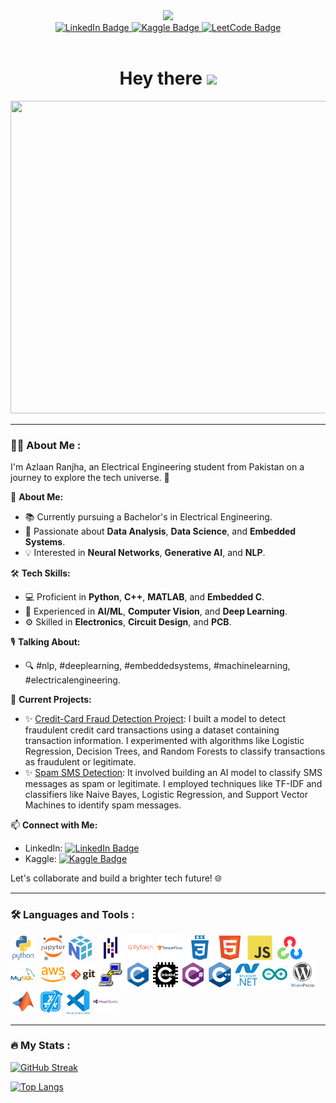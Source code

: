 <div id="header" align="center">
  <img src="https://media.giphy.com/media/Tgw604MyLJnDtbi4t0/giphy.gif" width="100"/>
</div>

<div id="badges" align="center">
  <a href="https://www.linkedin.com/in/azlaan-ranjha-1b023a107/">
    <img src="https://img.shields.io/badge/LinkedIn-blue?style=for-the-badge&logo=linkedin&logoColor=white" alt="LinkedIn Badge"/>
  </a>
  <a href="https://www.kaggle.com/azlaanranjha">
    <img src="https://img.shields.io/badge/Kaggle-white?logo=kaggle&logoColor=blue&style=for-the-badge" alt="Kaggle Badge"/>
  </a>
  <a href="https://leetcode.com/azlaanranjha15/">
    <img src="https://img.shields.io/badge/LeetCode-black?logo=leetcode&logoColor=yellow&style=for-the-badge" alt="LeetCode Badge"/>
  </a>
</div>

<div id = "Profile Viewers" align = "center">
<img src="https://komarev.com/ghpvc/?username=Azlaan20&style=flat-square&color=blue" alt=""/>
  <h1>
  Hey there
  <img src="https://media.giphy.com/media/hvRJCLFzcasrR4ia7z/giphy.gif" width="30px"/>
</h1>
</div>

<div align="center">
  <img src="https://user-images.githubusercontent.com/74038190/242390524-0c7eb6ed-663b-4ce4-bfbd-18239a38ba1b.gif" width="800" height="500"/>
</div>

---

### :man_technologist: About Me :
I'm Azlaan Ranjha, an Electrical Engineering student from Pakistan on a journey to explore the tech universe. 🚀

🌟 **About Me:**
- 📚 Currently pursuing a Bachelor's in Electrical Engineering.
- 🧠 Passionate about **Data Analysis**, **Data Science**, and **Embedded Systems**.
- 💡 Interested in **Neural Networks**, **Generative AI**, and **NLP**.

🛠️ **Tech Skills:**
- 💻 Proficient in **Python**, **C++**, **MATLAB**, and **Embedded C**.
- 🤖 Experienced in **AI/ML**, **Computer Vision**, and **Deep Learning**.
- ⚙️ Skilled in **Electronics**, **Circuit Design**, and **PCB**.

🎙️ **Talking About:**
- 🔍 #nlp, #deeplearning, #embeddedsystems, #machinelearning, #electricalengineering.

🚀 **Current Projects:**
- ✨ [Credit-Card Fraud Detection Project](https://github.com/Azlaan20/CODSOFT/blob/main/Credit%20Card%20Fraud/Credit%20Card%20Fraud%20Detection.ipynb): I built a model to detect fraudulent credit card transactions using a dataset containing transaction information. I experimented with algorithms like Logistic Regression, Decision Trees, and Random Forests to classify transactions as fraudulent or legitimate.
- ✨ [Spam SMS Detection](https://github.com/Azlaan20/CODSOFT/blob/main/SMS%20Spam%20Detection/SMS%20Spam%20Detection.ipynb): It involved building an AI model to classify SMS messages as spam or legitimate. I employed techniques like TF-IDF and classifiers like Naive Bayes, Logistic Regression, and Support Vector Machines to identify spam messages.

📫 **Connect with Me:**
- LinkedIn: [![LinkedIn Badge](https://img.shields.io/badge/-AzlaanRanjha-blue?style=flat&logo=Linkedin&logoColor=white)](https://www.linkedin.com/in/azlaan-ranjha-1b023a107/)
- Kaggle: [![Kaggle Badge](https://img.shields.io/badge/-AzlaanRanjha-20BEFF?style=flat&logo=kaggle&logoColor=white)](https://www.kaggle.com/azlaanranjha)

Let's collaborate and build a brighter tech future! 🌐

---

### :hammer_and_wrench: Languages and Tools :

<div>
    <img src="https://github.com/devicons/devicon/blob/master/icons/python/python-original-wordmark.svg"  title="Python" alt="Python" width="40" height="40"/>&nbsp;
  <img src="https://github.com/devicons/devicon/blob/master/icons/jupyter/jupyter-original-wordmark.svg" title="Jupyter" **alt="Jupyter" width="40" height="40"/> 
      <img src="https://github.com/devicons/devicon/blob/master/icons/numpy/numpy-original.svg"  title="Numpy" alt="Numpy" width="40" height="40"/>&nbsp;
        <img src="https://github.com/devicons/devicon/blob/master/icons/pandas/pandas-original.svg"  title="Pandas" alt="Pandas" width="40" height="40"/>&nbsp;
      <img src="https://github.com/devicons/devicon/blob/master/icons/pytorch/pytorch-plain-wordmark.svg"  title="PyTorch" alt="PyTorch" width="40" height="40"/>&nbsp;
        <img src="https://github.com/devicons/devicon/blob/master/icons/tensorflow/tensorflow-original-wordmark.svg"  title="TensorFlow" alt="TensorFlow" width="40" height="40"/>&nbsp;
  <img src="https://github.com/devicons/devicon/blob/master/icons/css3/css3-plain-wordmark.svg"  title="CSS3" alt="CSS" width="40" height="40"/>&nbsp;
  <img src="https://github.com/devicons/devicon/blob/master/icons/html5/html5-original.svg" title="HTML5" alt="HTML" width="40" height="40"/>&nbsp;
  <img src="https://github.com/devicons/devicon/blob/master/icons/javascript/javascript-original.svg" title="JavaScript" alt="JavaScript" width="40" height="40"/>&nbsp;
    <img src="https://github.com/devicons/devicon/blob/master/icons/opencv/opencv-original.svg" title="OpenCV"  alt="OpenCV" width="40" height="40"/>&nbsp;
  <img src="https://github.com/devicons/devicon/blob/master/icons/mysql/mysql-original-wordmark.svg" title="MySQL"  alt="MySQL" width="40" height="40"/>&nbsp;
  <img src="https://github.com/devicons/devicon/blob/master/icons/amazonwebservices/amazonwebservices-plain-wordmark.svg" title="AWS" alt="AWS" width="40" height="40"/>&nbsp;
  <img src="https://github.com/devicons/devicon/blob/master/icons/git/git-original-wordmark.svg" title="Git" **alt="Git" width="40" height="40"/>
    <img src="https://github.com/devicons/devicon/blob/master/icons/putty/putty-original.svg" title="Putty" **alt="Putty" width="40" height="40"/>
    <img src="https://github.com/devicons/devicon/blob/master/icons/c/c-original.svg" title="C" **alt="C" width="40" height="40"/>
      <img src="https://github.com/devicons/devicon/blob/master/icons/embeddedc/embeddedc-plain-wordmark.svg" title="Embedded C" **alt="Embedded C" width="40" height="40"/>
      <img src="https://github.com/devicons/devicon/blob/master/icons/csharp/csharp-original.svg" title="C#" **alt="C#" width="40" height="40"/>
      <img src="https://github.com/devicons/devicon/blob/master/icons/cplusplus/cplusplus-original.svg" title="C++" **alt="C++" width="40" height="40"/>
        <img src="https://github.com/devicons/devicon/blob/master/icons/dot-net/dot-net-plain-wordmark.svg" title="Microsoft .NET" **alt="Microsoft .NET" width="40" height="40"/>
<img src="https://github.com/devicons/devicon/blob/master/icons/arduino/arduino-original.svg" title="Arduino" **alt="Arduino" width="40" height="40"/>
<img src="https://github.com/devicons/devicon/blob/master/icons/wordpress/wordpress-original.svg" title="WordPress" **alt="WordPress" width="40" height="40"/>
<img src="https://github.com/devicons/devicon/blob/master/icons/matlab/matlab-original.svg" title="MATLAB" **alt="MATLAB" width="40" height="40"/> 
  <img src="https://github.com/devicons/devicon/blob/master/icons/xcode/xcode-plain.svg" title="XCode" **alt="XCode" width="40" height="40"/> 
    <img src="https://github.com/devicons/devicon/blob/master/icons/vscode/vscode-original-wordmark.svg" title="VSCode" **alt="VSCode" width="40" height="40"/> 
      <img src="https://github.com/devicons/devicon/blob/master/icons/visualstudio/visualstudio-plain-wordmark.svg" title="Visual Studio" **alt="Visual Studio" width="40" height="40"/> 
</div>

---

### :fire: My Stats :
[![GitHub Streak](http://github-readme-streak-stats.herokuapp.com?user=Azlaan20&theme=dark&background=000000)](https://git.io/streak-stats)

[![Top Langs](https://github-readme-stats.vercel.app/api/top-langs/?username=Azlaan20)](https://github.com/anuraghazra/github-readme-stats)
